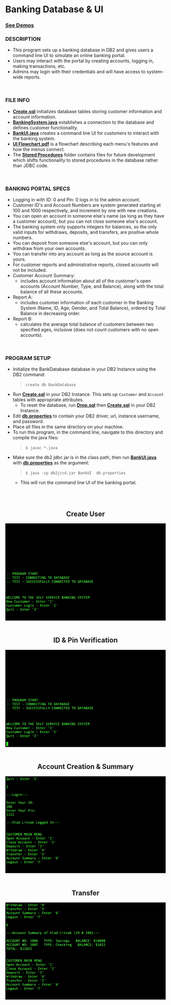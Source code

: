 # Banking Database & UI

### [See Demos](#create-user)

### DESCRIPTION

- This program sets up a banking database in DB2 and gives users a command line UI to simulate an online banking portal.
- Users may interact with the portal by creating accounts, logging in, making transactions, etc.
- Admins may login with their credentials and will have access to system-wide reports.
<br>

### FILE INFO

- [**Create.sql**](Create.sql) initializes database tables storing customer information and account information.
- [**BankingSystem.java**](BankingSystem.java) establishes a connection to the database and defines customer functionality.
- [**BankUI.java**](BankUI.java) creates a command line UI for customers to interact with the banking system.
- [**UI Flowchart.pdf**](UI%20Flowchart.pdf) is a flowchart describing each menu's features and how the menus connect.
- The [**Stored Procedures**](/Stored%20Procedures) folder contains files for future development which shifts functionality to stored procedures in the database rather than JDBC code.
<br>

### BANKING PORTAL SPECS
  
- Logging in with ID: 0 and Pin: 0 logs in to the admin account.
- Customer ID's and Account Numbers are system generated starting at 100 and 1000 respectively, and increment by one with new creations.
- You can open an account in someone else's name (as long as they have a customer account), but you can not close someone else's account.
- The banking system only supports integers for balances, so the only valid inputs for withdraws, deposits, and transfers, are positive whole numbers.
- You can deposit from someone else's account, but you can only withdraw from your own accounts.
- You can transfer into any account as long as the source account is yours.
- For customer reports and administrative reports, closed accounts will not be included.
- Customer Account Summary:
  - includes account information about all of the customer's open accounts (Account Number, Type, and Balance), along with the total balance of all these accounts.
- Report A:
  - includes customer information of each customer in the Banking System (Name, ID, Age, Gender, and Total Balance), ordered by Total Balance in decreasing order.
- Report B:
  - calculates the average total balance of customers between two specified ages, inclusive (does not count customers with no open accounts).
<br>

### PROGRAM SETUP

- Initialize the BankDatabase database in your DB2 Instance using the DB2 command: 
  > `create db BankDatabase`
- Run [**Create.sql**](Create.sql) in your DB2 Instance. This sets up `Customer` and `Account` tables with appropriate attributes.
  - To reset the database, run [**Drop.sql**](Drop.sql) then [**Create.sql**](Create.sql) in your DB2 Instance.
- Edit [**db.properties**](db.properties) to contain your DB2 driver, url, instance username, and password.
- Place all files in the same directory on your machine.
- To run this program, in the command line, navigate to this directory and compile the java files:
  > `$ javac *.java`
- Make sure the db2 jdbc jar is in the class path, then run [**BankUI.java**](BankUI.java) with [**db.properties**](db.properties) as the argument:
  > `$ java -cp db2jcc4.jar BankUI  db.properties`
   - This will run the command line UI of the banking portal.
<br>

<div align="center">
  <br>
  <h2>Create User</h2>
  <img src="demos/Create_User.gif" alt="Create User">
  <br>
  <br>
  <h2>ID & Pin Verification</h2>
  <img src="demos/ID_Pin_Verification.gif" alt="ID & Pin Verification">
  <br>
  <br>
  <h2>Account Creation & Summary</h2>
  <img src="demos/Account_Creation_And_Summary.gif" alt="Account Creation & Summary">
  <br>
  <br>
  <h2>Transfer</h2>
  <img src="demos/Transfer.gif" alt="Transfer">
</div>
